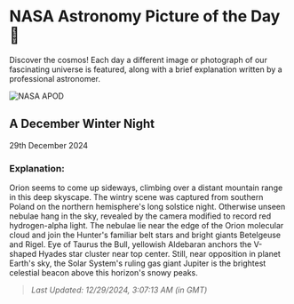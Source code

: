 
  # NASA Astronomy Picture of the Day 🌌

  Discover the cosmos! Each day a different image or photograph of our fascinating universe is featured, along with a brief explanation written by a professional astronomer.

![NASA APOD](https://apod.nasa.gov/apod/image/2412/bubak-poland.jpg)

## A December Winter Night

29th December 2024

### Explanation: 

Orion seems to come up sideways, climbing over a distant mountain range in this deep skyscape. The wintry scene was captured from southern Poland on the northern hemisphere's long solstice night. Otherwise unseen nebulae hang in the sky, revealed by the camera modified to record red hydrogen-alpha light. The nebulae lie near the edge of the Orion molecular cloud and join the Hunter's familiar belt stars and bright giants Betelgeuse and Rigel. Eye of Taurus the Bull, yellowish Aldebaran anchors the V-shaped Hyades star cluster near top center. Still, near opposition in planet Earth's sky, the Solar System's ruling gas giant Jupiter is the brightest celestial beacon above this horizon's snowy peaks.

> _Last Updated: 12/29/2024, 3:07:13 AM (in GMT)_
